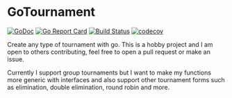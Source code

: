# GoTournament

[![GoDoc](https://godoc.org/github.com/tournify/gotournament?status.svg)](https://godoc.org/github.com/tournify/gotournament)
[![Go Report Card](https://goreportcard.com/badge/github.com/tournify/gotournament)](https://goreportcard.com/report/github.com/tournify/gotournament)
[![Build Status](https://api.travis-ci.org/tournify/gotournament.svg?branch=master)](https://travis-ci.org/tournify/gotournament)
[![codecov](https://codecov.io/gh/tournify/gotournament/branch/master/graph/badge.svg)](https://codecov.io/gh/tournify/gotournament)

Create any type of tournament with go. This is a hobby project and I am open to others contributing, feel free to open a pull request or make an issue.

Currently I support group tournaments but I want to make my functions more generic with interfaces and also support other tournament forms such as elimination, double elimination, round robin and more.